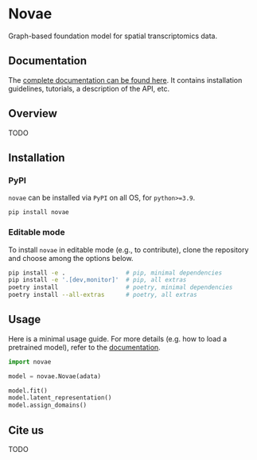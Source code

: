 # Novae

Graph-based foundation model for spatial transcriptomics data.

## Documentation

The [complete documentation can be found here](https://mics-lab.github.io/novae/). It contains installation guidelines, tutorials, a description of the API, etc.

## Overview

TODO

## Installation

### PyPI

`novae` can be installed via `PyPI` on all OS, for `python>=3.9`.

```
pip install novae
```

### Editable mode

To install `novae` in editable mode (e.g., to contribute), clone the repository and choose among the options below.

```sh
pip install -e .                 # pip, minimal dependencies
pip install -e '.[dev,monitor]'  # pip, all extras
poetry install                   # poetry, minimal dependencies
poetry install --all-extras      # poetry, all extras
```

## Usage

Here is a minimal usage guide. For more details (e.g. how to load a pretrained model), refer to the [documentation](https://mics-lab.github.io/novae/).

```python
import novae

model = novae.Novae(adata)

model.fit()
model.latent_representation()
model.assign_domains()
```

## Cite us

TODO
